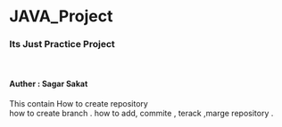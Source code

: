 # JAVA_Project
<h3>Its Just Practice Project</h3><br>
<h4>Auther : Sagar Sakat</h4>
This contain How to create repository <br> 
how to create branch .
how to add, commite , terack ,marge repository .

